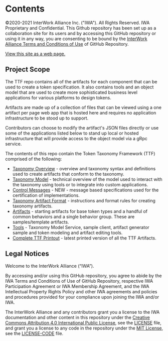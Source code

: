 # Contents

©2020-2021 InterWork Alliance Inc. ("IWA").  All Rights Reserved. IWA Proprietary and Confidential. This Github repository has been set up as a collaboration site for its users and by accessing this GitHub repository or using it in any way, you are consenting to be bound by the [InterWork Alliance Terms and Conditions of Use](TERMS-OF-USE) of GitHub Repository.

[View this site as a web page.](https://interwork-alliance.github.io/TokenTaxonomyFramework/)

## Project Scope

The TTF repo contains all of the artifacts for each component that can be used to create a token specification. It also contains tools and an object model that are used to create more sophisticated business level applications for various platforms to design tokens.

Artifacts are made up of a collection of files that can be viewed using a one artifact per page web app that is hosted here and requires no application infrastructure to be stood up to support.

Contributors can choose to modify the artifact's JSON files directly or use some of the applications listed below to stand up local or hosted infrastructure that will provide access to the object model via a gRpc service.

The contents of this repo contain the Token Taxonomy Framework (TTF) comprised of the following:

- [Taxonomy Overview](token-taxonomy.md) - overview and taxonomy syntax and definitions used to create artifacts that conform to the taxonomy.
- [Taxonomy Model](taxonomy-model.md) - technical overview of the model used to interact with the taxonomy using tools or to integrate into custom applications.
- [Control Messages](token-control-messages.md) - NEW - message based specifications used for the certification of implementations.
- [Taxonomy Artifact Format](taxonomy-artifact-format.md) - instructions and format rules for creating taxonomy artifacts.
- [Artifacts](artifacts) - starting artifacts for base token types and a handful of common behaviors and a single behavior group.  These are samples/template artifacts.
- [Tools](tools) - Taxonomy Model Service, sample client, artifact generator sample and token modeling and artifact editing tools.
- [Complete TTF Printout](TTF-Book.pdf) - latest printed version of all the TTF Artifacts.

## Legal Notices

Welcome to the InterWork Alliance (“IWA”).

By accessing and/or using this GitHub repository, you agree to abide by the IWA Terms and Conditions of Use of GitHub Repository, respective IWA Participation Agreement or IWA Membership Agreement, and the IWA Intellectual Property Rights Policy and other IWA agreements and policies and procedures provided for your compliance upon joining the IWA and/or IWA.

The InterWork Alliance and any contributors grant you a license to the IWA documentation and other content
in this repository under the [Creative Commons Attribution 4.0 International Public License](https://creativecommons.org/licenses/by/4.0/legalcode),
see the [LICENSE](LICENSE) file, and grant you a license to any code in the repository under the [MIT License](https://opensource.org/licenses/MIT), see the
[LICENSE-CODE](LICENSE-CODE) file.
